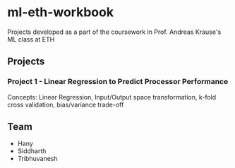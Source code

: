 ml-eth-workbook
===============

Projects developed as a part of the coursework in Prof. Andreas Krause's ML class at ETH

Projects
-----------------
### Project 1 - Linear Regression to Predict Processor Performance
Concepts: Linear Regression, Input/Output space transformation, k-fold cross validation, bias/variance trade-off


Team
-----------------
* Hany
* Siddharth
* Tribhuvanesh
